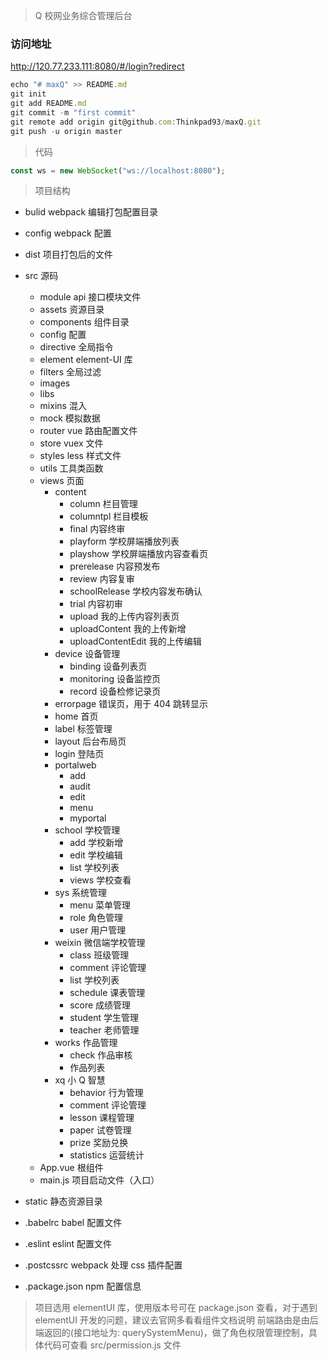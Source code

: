> Q 校网业务综合管理后台

### 访问地址

http://120.77.233.111:8080/#/login?redirect

```javascript
echo "# maxQ" >> README.md
git init
git add README.md
git commit -m "first commit"
git remote add origin git@github.com:Thinkpad93/maxQ.git
git push -u origin master
```

> 代码

```javascript
const ws = new WebSocket("ws://localhost:8080");
```

> 项目结构

- bulid webpack 编辑打包配置目录
- config webpack 配置
- dist 项目打包后的文件
- src 源码

  - module api 接口模块文件
  - assets 资源目录
  - components 组件目录
  - config 配置
  - directive 全局指令
  - element element-UI 库
  - filters 全局过滤
  - images
  - libs
  - mixins 混入
  - mock 模拟数据
  - router vue 路由配置文件
  - store vuex 文件
  - styles less 样式文件
  - utils 工具类函数
  - views 页面
    - content
      - column 栏目管理
      - columntpl 栏目模板
      - final 内容终审
      - playform 学校屏端播放列表
      - playshow 学校屏端播放内容查看页
      - prerelease 内容预发布
      - review 内容复审
      - schoolRelease 学校内容发布确认
      - trial 内容初审
      - upload 我的上传内容列表页
      - uploadContent 我的上传新增
      - uploadContentEdit 我的上传编辑
    - device 设备管理
      - binding 设备列表页
      - monitoring 设备监控页
      - record 设备检修记录页
    - errorpage 错误页，用于 404 跳转显示
    - home 首页
    - label 标签管理
    - layout 后台布局页
    - login 登陆页
    - portalweb
      - add
      - audit
      - edit
      - menu
      - myportal
    - school 学校管理
      - add 学校新增
      - edit 学校编辑
      - list 学校列表
      - views 学校查看
    - sys 系统管理
      - menu 菜单管理
      - role 角色管理
      - user 用户管理
    - weixin 微信端学校管理
      - class 班级管理
      - comment 评论管理
      - list 学校列表
      - schedule 课表管理
      - score 成绩管理
      - student 学生管理
      - teacher 老师管理
    - works 作品管理
      - check 作品审核
      - 作品列表
    - xq 小 Q 智慧
      - behavior 行为管理
      - comment 评论管理
      - lesson 课程管理
      - paper 试卷管理
      - prize 奖励兑换
      - statistics 运营统计
  - App.vue 根组件
  - main.js 项目启动文件（入口）

- static 静态资源目录
- .babelrc babel 配置文件
- .eslint eslint 配置文件
- .postcssrc webpack 处理 css 插件配置
- .package.json npm 配置信息

> 项目选用 elementUI 库，使用版本号可在 package.json 查看，对于遇到 elementUI 开发的问题，建议去官网多看看组件文档说明
> 前端路由是由后端返回的(接口地址为: querySystemMenu)，做了角色权限管理控制，具体代码可查看 src/permission.js 文件

